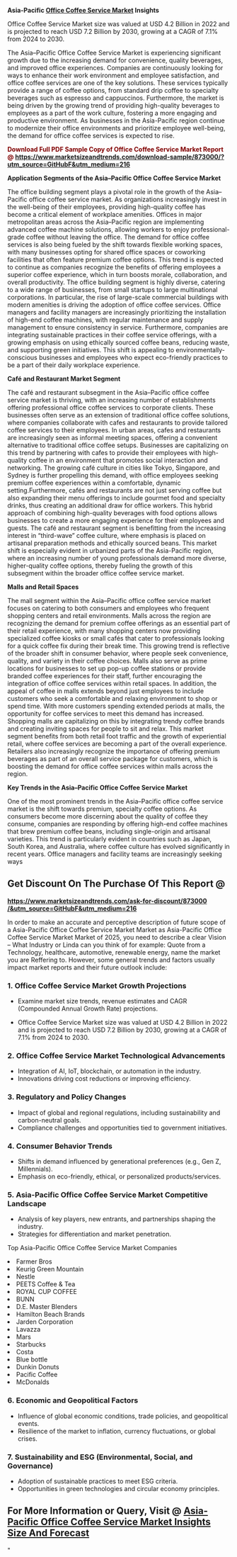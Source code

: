 <p><strong>Asia-Pacific&nbsp;<a href=""https://www.marketsizeandtrends.com/download-sample/873000/&amp;utm_source=GitHubF&amp;utm_medium=216"">Office Coffee Service Market</a> Insights</strong></p><p>Office Coffee Service Market size was valued at USD 4.2 Billion in 2022 and is projected to reach USD 7.2 Billion by 2030, growing at a CAGR of 7.1% from 2024 to 2030.</p><p><p>The Asia–Pacific Office Coffee Service Market is experiencing significant growth due to the increasing demand for convenience, quality beverages, and improved office experiences. Companies are continuously looking for ways to enhance their work environment and employee satisfaction, and office coffee services are one of the key solutions. These services typically provide a range of coffee options, from standard drip coffee to specialty beverages such as espresso and cappuccinos. Furthermore, the market is being driven by the growing trend of providing high-quality beverages to employees as a part of the work culture, fostering a more engaging and productive environment. As businesses in the Asia-Pacific region continue to modernize their office environments and prioritize employee well-being, the demand for office coffee services is expected to rise. <b><p><strong><span style="color: #800000;">Download Full PDF Sample Copy of Office Coffee Service Market Report @</span>&nbsp;</strong><a href="https://www.marketsizeandtrends.com/download-sample/873000/?utm_source=GitHubF&amp;utm_medium=216" target="_blank">https://www.marketsizeandtrends.com/download-sample/873000/?utm_source=GitHubF&amp;utm_medium=216</a></p></b></p><p><strong>Application Segments of the Asia–Pacific Office Coffee Service Market</strong></p><p>The office building segment plays a pivotal role in the growth of the Asia–Pacific office coffee service market. As organizations increasingly invest in the well-being of their employees, providing high-quality coffee has become a critical element of workplace amenities. Offices in major metropolitan areas across the Asia–Pacific region are implementing advanced coffee machine solutions, allowing workers to enjoy professional-grade coffee without leaving the office. The demand for office coffee services is also being fueled by the shift towards flexible working spaces, with many businesses opting for shared office spaces or coworking facilities that often feature premium coffee options. This trend is expected to continue as companies recognize the benefits of offering employees a superior coffee experience, which in turn boosts morale, collaboration, and overall productivity. The office building segment is highly diverse, catering to a wide range of businesses, from small startups to large multinational corporations. In particular, the rise of large-scale commercial buildings with modern amenities is driving the adoption of office coffee services. Office managers and facility managers are increasingly prioritizing the installation of high-end coffee machines, with regular maintenance and supply management to ensure consistency in service. Furthermore, companies are integrating sustainable practices in their coffee service offerings, with a growing emphasis on using ethically sourced coffee beans, reducing waste, and supporting green initiatives. This shift is appealing to environmentally-conscious businesses and employees who expect eco-friendly practices to be a part of their daily workplace experience.<p><strong>Café and Restaurant Market Segment</strong></p><p>The café and restaurant subsegment in the Asia–Pacific office coffee service market is thriving, with an increasing number of establishments offering professional office coffee services to corporate clients. These businesses often serve as an extension of traditional office coffee solutions, where companies collaborate with cafes and restaurants to provide tailored coffee services to their employees. In urban areas, cafes and restaurants are increasingly seen as informal meeting spaces, offering a convenient alternative to traditional office coffee setups. Businesses are capitalizing on this trend by partnering with cafes to provide their employees with high-quality coffee in an environment that promotes social interaction and networking. The growing café culture in cities like Tokyo, Singapore, and Sydney is further propelling this demand, with office employees seeking premium coffee experiences within a comfortable, dynamic setting.Furthermore, cafés and restaurants are not just serving coffee but also expanding their menu offerings to include gourmet food and specialty drinks, thus creating an additional draw for office workers. This hybrid approach of combining high-quality beverages with food options allows businesses to create a more engaging experience for their employees and guests. The café and restaurant segment is benefitting from the increasing interest in “third-wave” coffee culture, where emphasis is placed on artisanal preparation methods and ethically sourced beans. This market shift is especially evident in urbanized parts of the Asia-Pacific region, where an increasing number of young professionals demand more diverse, higher-quality coffee options, thereby fueling the growth of this subsegment within the broader office coffee service market.<p><strong>Malls and Retail Spaces</strong></p><p>The mall segment within the Asia–Pacific office coffee service market focuses on catering to both consumers and employees who frequent shopping centers and retail environments. Malls across the region are recognizing the demand for premium coffee offerings as an essential part of their retail experience, with many shopping centers now providing specialized coffee kiosks or small cafés that cater to professionals looking for a quick coffee fix during their break time. This growing trend is reflective of the broader shift in consumer behavior, where people seek convenience, quality, and variety in their coffee choices. Malls also serve as prime locations for businesses to set up pop-up coffee stations or provide branded coffee experiences for their staff, further encouraging the integration of office coffee services within retail spaces. In addition, the appeal of coffee in malls extends beyond just employees to include customers who seek a comfortable and relaxing environment to shop or spend time. With more customers spending extended periods at malls, the opportunity for coffee services to meet this demand has increased. Shopping malls are capitalizing on this by integrating trendy coffee brands and creating inviting spaces for people to sit and relax. This market segment benefits from both retail foot traffic and the growth of experiential retail, where coffee services are becoming a part of the overall experience. Retailers also increasingly recognize the importance of offering premium beverages as part of an overall service package for customers, which is boosting the demand for office coffee services within malls across the region.<p><strong>Key Trends in the Asia–Pacific Office Coffee Service Market</strong></p><p>One of the most prominent trends in the Asia–Pacific office coffee service market is the shift towards premium, specialty coffee options. As consumers become more discerning about the quality of coffee they consume, companies are responding by offering high-end coffee machines that brew premium coffee beans, including single-origin and artisanal varieties. This trend is particularly evident in countries such as Japan, South Korea, and Australia, where coffee culture has evolved significantly in recent years. Office managers and facility teams are increasingly seeking ways</p><h2><strong>Get Discount On The Purchase Of This Report @&nbsp;</strong></h2><p><strong><a href=""https://www.marketsizeandtrends.com/ask-for-discount/873000/&amp;utm_source=GitHubF&amp;utm_medium=216"" target=""_blank"">https://www.marketsizeandtrends.com/ask-for-discount/873000<br />/&amp;utm_source=GitHubF&amp;utm_medium=216</a></strong></p><p>In order to make an accurate and perceptive description of future scope of a Asia-Pacific&nbsp;Office Coffee Service Market Market as Asia-Pacific&nbsp;Office Coffee Service Market Market of 2025, you need to describe a clear Vision &ndash; What Industry or Linda can you think of for example: Quote from a Technology, healthcare, automotive, renewable energy, name the market you are Reffering to. However, some general trends and factors usually impact market reports and their future outlook include:</p><h3>1.&nbsp;<strong>Office Coffee Service Market Growth Projections</strong></h3><ul><li>Examine market size trends, revenue estimates and CAGR (Compounded Annual Growth Rate) projections.</li><li><p>Office Coffee Service Market size was valued at USD 4.2 Billion in 2022 and is projected to reach USD 7.2 Billion by 2030, growing at a CAGR of 7.1% from 2024 to 2030.</p></li></ul><h3>2.&nbsp;<strong>Office Coffee Service Market Technological Advancements</strong></h3><ul><li>Integration of AI, IoT, blockchain, or automation in the industry.</li><li>Innovations driving cost reductions or improving efficiency.</li></ul><h3>3.&nbsp;<strong>Regulatory and Policy Changes</strong></h3><ul><li>Impact of global and regional regulations, including sustainability and carbon-neutral goals.</li><li>Compliance challenges and opportunities tied to government initiatives.</li></ul><h3>4.&nbsp;<strong>Consumer Behavior Trends</strong></h3><ul><li>Shifts in demand influenced by generational preferences (e.g., Gen Z, Millennials).</li><li>Emphasis on eco-friendly, ethical, or personalized products/services.</li></ul><h3>5.&nbsp;<strong>Asia-Pacific Office Coffee Service Market Competitive Landscape</strong></h3><ul><li>Analysis of key players, new entrants, and partnerships shaping the industry.</li><li>Strategies for differentiation and market penetration.</li></ul><p data-pm-slice=""1 1 []"">Top Asia-Pacific Office Coffee Service Market Companies</p><div data-test-id=""""><p><li>Farmer Bros</li><li> Keurig Green Mountain</li><li> Nestle</li><li> PEETS Coffee & Tea</li><li> ROYAL CUP COFFEE</li><li> BUNN</li><li> D.E. Master Blenders</li><li> Hamilton Beach Brands</li><li> Jarden Corporation</li><li> Lavazza</li><li> Mars</li><li> Starbucks</li><li> Costa</li><li> Blue bottle</li><li> Dunkin Donuts</li><li> Pacific Coffee</li><li> McDonalds</li></p></div><h3>6.&nbsp;<strong>Economic and Geopolitical Factors</strong></h3><ul><li>Influence of global economic conditions, trade policies, and geopolitical events.</li><li>Resilience of the market to inflation, currency fluctuations, or global crises.</li></ul><h3>7.&nbsp;<strong>Sustainability and ESG (Environmental, Social, and Governance)</strong></h3><ul><li>Adoption of sustainable practices to meet ESG criteria.</li><li>Opportunities in green technologies and circular economy principles.</li></ul><h2><strong>For More Information or Query, Visit @&nbsp;</strong><a href=""https://www.verifiedmarketreports.com/product/office-coffee-service-market/"" target=""_blank"">Asia-Pacific Office Coffee Service Market Insights Size And Forecast</a></h2>"
